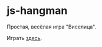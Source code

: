 # js-hangman
Простая, весёлая игра "Виселица".

Играть [здесь](https://axelbunt.github.io/js-hangman/hangman.html).
